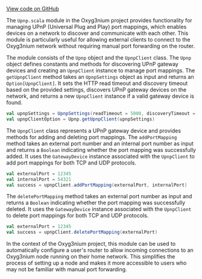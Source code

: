 [View code on GitHub](https://github.com/oxyg3nium/oxyg3nium/.autodoc/docs/json/flow/src/main/scala/org/oxyg3nium/flow/network/nat)

The `Upnp.scala` module in the Oxyg3nium project provides functionality for managing UPnP (Universal Plug and Play) port mappings, which enables devices on a network to discover and communicate with each other. This module is particularly useful for allowing external clients to connect to the Oxyg3nium network without requiring manual port forwarding on the router.

The module consists of the `Upnp` object and the `UpnpClient` class. The `Upnp` object defines constants and methods for discovering UPnP gateway devices and creating an `UpnpClient` instance to manage port mappings. The `getUpnpClient` method takes an `UpnpSettings` object as input and returns an `Option[UpnpClient]`. It sets the HTTP read timeout and discovery timeout based on the provided settings, discovers UPnP gateway devices on the network, and returns a new `UpnpClient` instance if a valid gateway device is found.

```scala
val upnpSettings = UpnpSettings(readTimeout = 5000, discoveryTimeout = 10000)
val upnpClientOption = Upnp.getUpnpClient(upnpSettings)
```

The `UpnpClient` class represents a UPnP gateway device and provides methods for adding and deleting port mappings. The `addPortMapping` method takes an external port number and an internal port number as input and returns a `Boolean` indicating whether the port mapping was successfully added. It uses the `GatewayDevice` instance associated with the `UpnpClient` to add port mappings for both TCP and UDP protocols.

```scala
val externalPort = 12345
val internalPort = 54321
val success = upnpClient.addPortMapping(externalPort, internalPort)
```

The `deletePortMapping` method takes an external port number as input and returns a `Boolean` indicating whether the port mapping was successfully deleted. It uses the `GatewayDevice` instance associated with the `UpnpClient` to delete port mappings for both TCP and UDP protocols.

```scala
val externalPort = 12345
val success = upnpClient.deletePortMapping(externalPort)
```

In the context of the Oxyg3nium project, this module can be used to automatically configure a user's router to allow incoming connections to an Oxyg3nium node running on their home network. This simplifies the process of setting up a node and makes it more accessible to users who may not be familiar with manual port forwarding.
